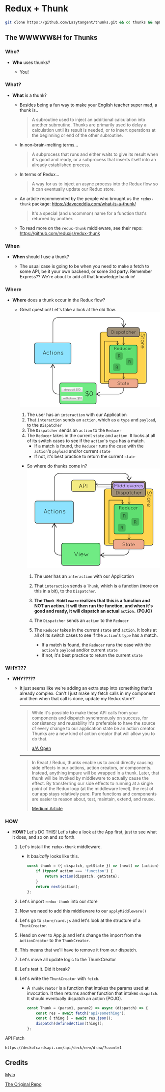 # Redux + Thunk

```bash
git clone https://github.com/Lazytangent/thunks.git && cd thunks && npm install
```

## The WWWWW&H for Thunks

### Who?

- **Who** uses thunks?

  - You!

### What?

- **What** is a thunk?

  - Besides being a fun way to make your English teacher super mad, a thunk is..

    > A subroutine used to inject an additional calculation into another subroutine. Thunks are primarily used to delay a calculation until its result is needed, or to insert operations at the beginning or end of the other subroutine.

  - In non-brain-melting terms...

    > A subprocess that runs and either waits to give its result when it's good and ready, or a subprocess that inserts itself into an already established process.

  - In terms of Redux...

    > A way for us to inject an async process into the Redux flow so it can eventually update our Redux store.

  - An article recommended by the people who brought us the `redux-thunk`
      package: https://daveceddia.com/what-is-a-thunk/

      > It's a special (and uncommon) name for a function that's returned by
      > another.

  - To read more on the `redux-thunk` middleware, see their repo: https://github.com/reduxjs/redux-thunk

### When

- **When** should I use a thunk?

  - The usual case is going to be when you need to make a fetch to some API, be it your own backend, or some 3rd party. Remember Express?? We're about to add all that knowledge back in!

### Where

- **Where** does a thunk occur in the Redux flow?

  - Great question! Let's take a look at the old flow.
    ![redux](./redux.gif)

    1. The user has an `interaction` with our Application
    2. That `interaction` sends an `action`, which as a `type` and `payload`, to the `Dispatcher`
    3. The `Dispatcher` sends an `action` to the `Reducer`
    4. The `Reducer` takes in the current `state` and `action`. It looks at all of its switch cases to see if the `action`'s `type` has a match.
        - If a match is found, the `Reducer` runs the case with the `action`'s `payload` and/or current `state`
        - If not, it's best practice to return the current `state`

    - So where do thunks come in?
        ![redux with thunk](./redux-thunk.gif)

        1. The user has an `interaction` with our Application
        2. That `interaction` sends a `Thunk`, which is a function (more on this in a bit), to the `Dispatcher`.

        3. **The `Thunk Middleware` realizes that this is a function and NOT an action. It will then run the function, and when it's good and ready, it will dispatch an actual `action.` (POJO)**

        4. The `Dispatcher` sends an `action` to the `Reducer`
        5. The `Reducer` takes in the current `state` and `action`. It looks at all of its switch cases to see if the `action`'s `type` has a match.
            - If a match is found, the `Reducer` runs the case with the `action`'s `payload` and/or current `state`
            - If not, it's best practice to return the current `state`

### WHY???

- **WHY?????**

  - It just seems like we're adding an extra step into something that's already complex. Can't I just make my fetch calls in my component and then when that call is done, update my Redux store?

    ***

    > While it's possible to make these API calls from your components and dispatch synchronously on success, for consistency and reusability it's preferable to have the source of every change to our application state be an action creator. Thunks are a new kind of action creator that will allow you to do that.
    >
    > [a/A Open](https://open.appacademy.io/learn/js-py---sep-2020-online/week-15-sep-2020-online/thunk-actions)

    ***

    > In React / Redux, thunks enable us to avoid directly causing side effects in our actions, action creators, or components. Instead, anything impure will be wrapped in a thunk. Later, that thunk will be invoked by middleware to actually cause the effect. By transferring our side effects to running at a single point of the Redux loop (at the middleware level), the rest of our app stays relatively pure. Pure functions and components are easier to reason about, test, maintain, extend, and reuse.
    >
    > [Medium Article](https://medium.com/fullstack-academy/thunks-in-redux-the-basics-85e538a3fe60#:~:text=Thunks%20in%20React%20%26%20Redux,be%20wrapped%20in%20a%20thunk.)

### HOW

- **HOW?**
    Let's DO THIS! Let's take a look at the App first, just to see what it does, and so on and so forth.

    1. Let's install the `redux-thunk` middleware.

        - It _basically_ looks like this.

            ```js
            const thunk = ({ dispatch, getState }) => (next) => (action) => {
                if (typeof action === 'function') {
                    return action(dispatch, getState);
                }
                return next(action);
            };
            ```

    2. Let's import `redux-thunk` into our store
    3. Now we need to add this middleware to our `applyMiddleware()`
    4. Let's go to `store/card.js` and let's look at the structure of a `ThunkCreator`.
    5. Head on over to App.js and let's change the import from the `ActionCreator` to the `ThunkCreator`.
    6. This means that we'll have to remove it from our dispatch.
    7. Let's move all update logic to the ThunkCreator
    8. Let's test it. Did it break?
    9. Let's write the `ThunkCreator` with `fetch`.

        - A `ThunkCreator` is a function that intakes the params used at invocation. It then returns another function that intakes `dispatch`. It should eventually dispatch an action (POJO).

            ```js
            const Thunk = (param1, param2) => async (dispatch) => {
                const res = await fetch('api/something');
                const { thing } = await res.json();
                dispatch(definedAction(thing));
            };
            ```

API Fetch
```
https://deckofcardsapi.com/api/deck/new/draw/?count=1
```

## Credits

[Mylo](https://github.com/mylo-james)

[The Original Repo](https://github.com/mylo-james/thunks)
